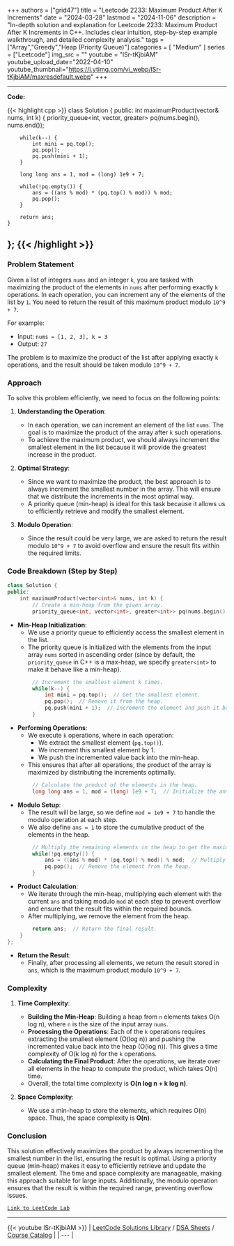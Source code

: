 
+++
authors = ["grid47"]
title = "Leetcode 2233: Maximum Product After K Increments"
date = "2024-03-28"
lastmod = "2024-11-06"
description = "In-depth solution and explanation for Leetcode 2233: Maximum Product After K Increments in C++. Includes clear intuition, step-by-step example walkthrough, and detailed complexity analysis."
tags = ["Array","Greedy","Heap (Priority Queue)"]
categories = [
    "Medium"
]
series = ["Leetcode"]
img_src = ""
youtube = "lSr-tKjbiAM"
youtube_upload_date="2022-04-10"
youtube_thumbnail="https://i.ytimg.com/vi_webp/lSr-tKjbiAM/maxresdefault.webp"
+++



---
**Code:**

{{< highlight cpp >}}
class Solution {
public:
    int maximumProduct(vector<int>& nums, int k) {
        priority_queue<int, vector<int>, greater<int>> pq(nums.begin(), nums.end());
        
        while(k--) {
            int mini = pq.top();
            pq.pop();
            pq.push(mini + 1);
        }
        
        long long ans = 1, mod = (long) 1e9 + 7;
        
        while(!pq.empty()) {
            ans = ((ans % mod) * (pq.top() % mod)) % mod;
            pq.pop();
        }
        
        return ans;
    }
};
{{< /highlight >}}
---

### Problem Statement

Given a list of integers `nums` and an integer `k`, you are tasked with maximizing the product of the elements in `nums` after performing exactly `k` operations. In each operation, you can increment any of the elements of the list by `1`. You need to return the result of this maximum product modulo `10^9 + 7`.

For example:
- Input: `nums = [1, 2, 3], k = 3`
- Output: `27`

The problem is to maximize the product of the list after applying exactly `k` operations, and the result should be taken modulo `10^9 + 7`.

### Approach

To solve this problem efficiently, we need to focus on the following points:
1. **Understanding the Operation**:
   - In each operation, we can increment an element of the list `nums`. The goal is to maximize the product of the array after `k` such operations.
   - To achieve the maximum product, we should always increment the smallest element in the list because it will provide the greatest increase in the product.
   
2. **Optimal Strategy**:
   - Since we want to maximize the product, the best approach is to always increment the smallest number in the array. This will ensure that we distribute the increments in the most optimal way.
   - A priority queue (min-heap) is ideal for this task because it allows us to efficiently retrieve and modify the smallest element.
   
3. **Modulo Operation**:
   - Since the result could be very large, we are asked to return the result modulo `10^9 + 7` to avoid overflow and ensure the result fits within the required limits.

### Code Breakdown (Step by Step)

```cpp
class Solution {
public:
    int maximumProduct(vector<int>& nums, int k) {
        // Create a min-heap from the given array.
        priority_queue<int, vector<int>, greater<int>> pq(nums.begin(), nums.end());
```
- **Min-Heap Initialization**: 
  - We use a priority queue to efficiently access the smallest element in the list.
  - The priority queue is initialized with the elements from the input array `nums` sorted in ascending order (since by default, the `priority_queue` in C++ is a max-heap, we specify `greater<int>` to make it behave like a min-heap).

```cpp
        // Increment the smallest element k times.
        while(k--) {
            int mini = pq.top();  // Get the smallest element.
            pq.pop();  // Remove it from the heap.
            pq.push(mini + 1);  // Increment the element and push it back to the heap.
        }
```
- **Performing Operations**:
  - We execute `k` operations, where in each operation:
    - We extract the smallest element (`pq.top()`).
    - We increment this smallest element by 1.
    - We push the incremented value back into the min-heap.
  - This ensures that after all operations, the product of the array is maximized by distributing the increments optimally.

```cpp
        // Calculate the product of the elements in the heap.
        long long ans = 1, mod = (long) 1e9 + 7;  // Initialize the answer and modulus.
```
- **Modulo Setup**:
  - The result will be large, so we define `mod = 1e9 + 7` to handle the modulo operation at each step.
  - We also define `ans = 1` to store the cumulative product of the elements in the heap.

```cpp
        // Multiply the remaining elements in the heap to get the maximum product.
        while(!pq.empty()) {
            ans = ((ans % mod) * (pq.top() % mod)) % mod;  // Multiply the current element with the result.
            pq.pop();  // Remove the element from the heap.
        }
```
- **Product Calculation**:
  - We iterate through the min-heap, multiplying each element with the current `ans` and taking modulo `mod` at each step to prevent overflow and ensure that the result fits within the required bounds.
  - After multiplying, we remove the element from the heap.

```cpp
        return ans;  // Return the final result.
    }
};
```
- **Return the Result**:
  - Finally, after processing all elements, we return the result stored in `ans`, which is the maximum product modulo `10^9 + 7`.

### Complexity

1. **Time Complexity**:
   - **Building the Min-Heap**: Building a heap from `n` elements takes O(n log n), where `n` is the size of the input array `nums`.
   - **Processing the Operations**: Each of the `k` operations requires extracting the smallest element (O(log n)) and pushing the incremented value back into the heap (O(log n)). This gives a time complexity of O(k log n) for the `k` operations.
   - **Calculating the Final Product**: After the operations, we iterate over all elements in the heap to compute the product, which takes O(n) time.
   - Overall, the total time complexity is **O(n log n + k log n)**.

2. **Space Complexity**:
   - We use a min-heap to store the elements, which requires O(n) space. Thus, the space complexity is **O(n)**.

### Conclusion

This solution effectively maximizes the product by always incrementing the smallest number in the list, ensuring the result is optimal. Using a priority queue (min-heap) makes it easy to efficiently retrieve and update the smallest element. The time and space complexity are manageable, making this approach suitable for large inputs. Additionally, the modulo operation ensures that the result is within the required range, preventing overflow issues.

[`Link to LeetCode Lab`](https://leetcode.com/problems/maximum-product-after-k-increments/description/)

---
{{< youtube lSr-tKjbiAM >}}
| [LeetCode Solutions Library](https://grid47.xyz/leetcode/) / [DSA Sheets](https://grid47.xyz/sheets/) / [Course Catalog](https://grid47.xyz/courses/) |
| --- |
